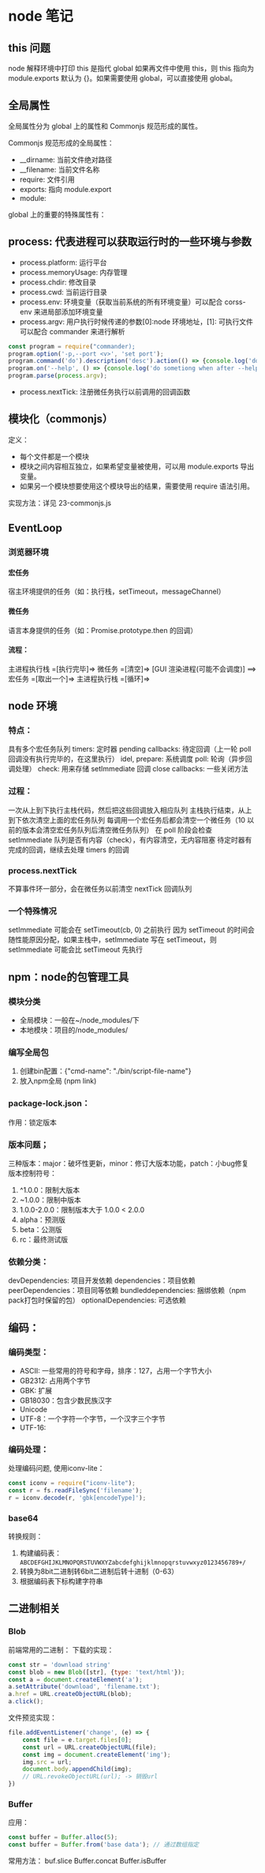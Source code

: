 # node 笔记

## this 问题

node 解释环境中打印 this 是指代 global
如果再文件中使用 this，则 this 指向为 module.exports 默认为 {}。如果需要使用 global，可以直接使用 global。

## 全局属性

全局属性分为 global 上的属性和 Commonjs 规范形成的属性。

Commonjs 规范形成的全局属性：

- \_\_dirname: 当前文件绝对路径
- \_\_filename: 当前文件名称
- require: 文件引用
- exports: 指向 module.export
- module:

global 上的重要的特殊属性有：


## process: 代表进程可以获取运行时的一些环境与参数

- process.platform: 运行平台
- process.memoryUsage: 内存管理
- process.chdir: 修改目录
- process.cwd: 当前运行目录
- process.env: 环境变量（获取当前系统的所有环境变量）可以配合 corss-env 来进局部添加环境变量
- process.argv: 用户执行时候传递的参数[0]:node 环境地址，[1]: 可执行文件 可以配合 commander 来进行解析

```js
const program = require("commander);
program.option('-p,--port <v>', 'set port');
program.command('do').description('desc').action(() => {console.log('do someting')});
program.on('--help', () => {console.log('do sometiong when after --help')}) // 监听事件执行回调
program.parse(process.argv);
```

- process.nextTick: 注册微任务执行以前调用的回调函数

## 模块化（commonjs）

定义：

- 每个文件都是一个模块
- 模块之间内容相互独立，如果希望变量被使用，可以用 module.exports 导出变量。
- 如果另一个模块想要使用这个模块导出的结果，需要使用 require 语法引用。

实现方法：详见 23-commonjs.js

## EventLoop

### 浏览器环境

#### 宏任务

宿主环境提供的任务（如：执行栈，setTimeout，messageChannel）

#### 微任务

语言本身提供的任务（如：Promise.prototype.then 的回调）

#### 流程：

主进程执行栈 =[执行完毕]=> 微任务 =[清空]=> [GUI 渲染进程(可能不会调度)] ==> 宏任务 =[取出一个]=> 主进程执行栈 =[循环]=>

## node 环境

### 特点：

具有多个宏任务队列
timers: 定时器
pending callbacks: 待定回调（上一轮 poll 回调没有执行完毕的，在这里执行）
idel, prepare: 系统调度
poll: 轮询（异步回调处理）
check: 用来存储 setImmediate 回调
close callbacks: 一些关闭方法

### 过程：

一次从上到下执行主栈代码，然后把这些回调放入相应队列
主栈执行结束，从上到下依次清空上面的宏任务队列
每调用一个宏任务后都会清空一个微任务（10 以前的版本会清空宏任务队列后清空微任务队列）
在 poll 阶段会检查 setImmediate 队列是否有内容（check），有内容清空，无内容阻塞
待定时器有完成的回调，继续去处理 timers 的回调

### process.nextTick

不算事件环一部分，会在微任务以前清空 nextTick 回调队列

### 一个特殊情况

setImmediate 可能会在 setTimeout(cb, 0) 之前执行
因为 setTimeout 的时间会随性能原因分配，如果主栈中，setImmediate 写在 setTimeout，则 setImmediate 可能会比 setTimeout 先执行

## npm：node的包管理工具

### 模块分类
* 全局模块：一般在~/node_modules/下
* 本地模块：项目的/node_modules/

### 编写全局包

1. 创建bin配置：{"cmd-name": "./bin/script-file-name"}
2. 放入npm全局 (npm link)

### package-lock.json：

作用：锁定版本

### 版本问题；

三种版本：major：破坏性更新，minor：修订大版本功能，patch：小bug修复
版本控制符号：
1. ^1.0.0：限制大版本
2. ~1.0.0：限制中版本
3. 1.0.0-2.0.0：限制版本大于 1.0.0 < 2.0.0
4. alpha：预测版
5. beta：公测版
6. rc：最终测试版

### 依赖分类：

devDependencies: 项目开发依赖
dependencies：项目依赖
peerDependencies：项目同等依赖
bundleddependencies: 捆绑依赖（npm pack打包时保留的包）
optionalDependencies: 可选依赖


## 编码：

### 编码类型：
- ASCII: 一些常用的符号和字母，排序：127，占用一个字节大小
- GB2312: 占用两个字节
- GBK: 扩展
- GB18030：包含少数民族汉字
- Unicode
- UTF-8：一个字符一个字节，一个汉字三个字节
- UTF-16:

### 编码处理：
处理编码问题, 使用iconv-lite：
``` js
const iconv = require("iconv-lite");
const r = fs.readFileSync('filename');
r = iconv.decode(r, 'gbk[encodeType]');
```

### base64
转换规则：
1. 构建编码表：`ABCDEFGHIJKLMNOPQRSTUVWXYZabcdefghijklmnopqrstuvwxyz0123456789+/`
2. 转换为8bit二进制转6bit二进制后转十进制（0-63）
3. 根据编码表下标构建字符串

## 二进制相关

### Blob

前端常用的二进制：
下载的实现：
```js 
const str = 'download string'
const blob = new Blob([str], {type: 'text/html'});
const a = document.createElement('a');
a.setAttribute('download', 'filename.txt');
a.href = URL.createObjectURL(blob);
a.click();
```
文件预览实现：
```js
file.addEventListener('change', (e) => {
    const file = e.target.files[0];
    const url = URL.createObjectURL(file);
    const img = document.createElement('img');
    img.src = url;
    document.body.appendChild(img);
    // URL.revokeObjectURL(url); -> 销毁url
})
```
### Buffer

应用：
```js
const buffer = Buffer.alloc(5);
const buffer = Buffer.from('base data'); // 通过数组指定
```
常用方法：
buf.slice
Buffer.concat
Buffer.isBuffer
